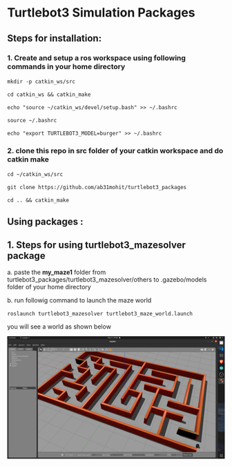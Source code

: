 # Turtlebot3 Simulation Packages    

## Steps for installation:    
### 1. Create and setup a ros workspace using following commands in your home directory   
```    
mkdir -p catkin_ws/src
```    
```    
cd catkin_ws && catkin_make
```    
```    
echo "source ~/catkin_ws/devel/setup.bash" >> ~/.bashrc
```
```    
source ~/.bashrc
```    
```    
echo "export TURTLEBOT3_MODEL=burger" >> ~/.bashrc
```

### 2. clone this repo in src folder of your catkin workspace and do catkin make  
```    
cd ~/catkin_ws/src
```
```   
git clone https://github.com/ab31mohit/turtlebot3_packages
```    
```    
cd .. && catkin_make    
```

## Using packages :   
## 1. Steps for using turtlebot3_mazesolver package    
 a. paste the **my_maze1** folder from turtlebot3_packages/turtlebot3_mazesolver/others to 
    .gazebo/models folder of your home directory    
        
 b. run followig command to launch the maze world    
 ``` 
 roslaunch turtlebot3_mazesolver turtlebot3_maze_world.launch
 ```    
     
 you will see a world as shown below    
     
 ![maze_world](turtlebot3_mazesolver/images/maze.png)
